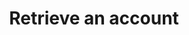 ---
title: Retrieve an account
products: vonage-business-cloud/account
description: Retrieve details about a specific account.
languages:
    - Node
---